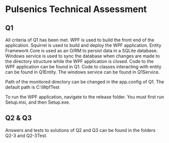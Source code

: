 # Pulsenics Technical Assessment

## Q1
All criteria of Q1 has been met. WPF is used to build the front end of the application. Squirrel is used to build and deploy the WPF application. Entity Framework Core is used as an O/RM to persist data in a SQLite database.
Windows service is used to sync the database when changes are made to the directory structure while the WPF application is closed.
Code to the WPF application can be found in Q1. Code to classes interacting with entity can be found in Q1Entity. The windows service can be found in Q1Service.

Path of the monitored directory can be changed in the app.config of Q1. The default path is C:\WpfTest

To run the WPF application, navigate to the release folder. You must first run Setup.msi, and then Setup.exe.

## Q2 & Q3

Answers and tests to solutions of Q2 and Q3 can be found in the folders Q2-3 and Q2-3Test.


